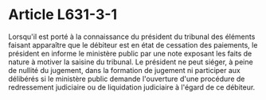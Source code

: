 # Article L631-3-1

<div align='left'>Lorsqu'il  est porté à la connaissance du président du tribunal des éléments  faisant apparaître que le débiteur est en état de cessation des  paiements, le président en informe le ministère public par une note  exposant les faits de nature à motiver la saisine du tribunal. Le  président ne peut siéger, à peine de nullité du jugement, dans la  formation de jugement ni participer aux délibérés si le ministère public  demande l'ouverture d'une procédure de redressement judiciaire ou de  liquidation judiciaire à l'égard de ce débiteur.</div>